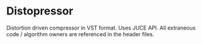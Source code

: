 # Distopressor
Distortion driven compressor in VST format.
Uses JUCE API.
All extraneous code / algorithm owners are referenced in the header files.
